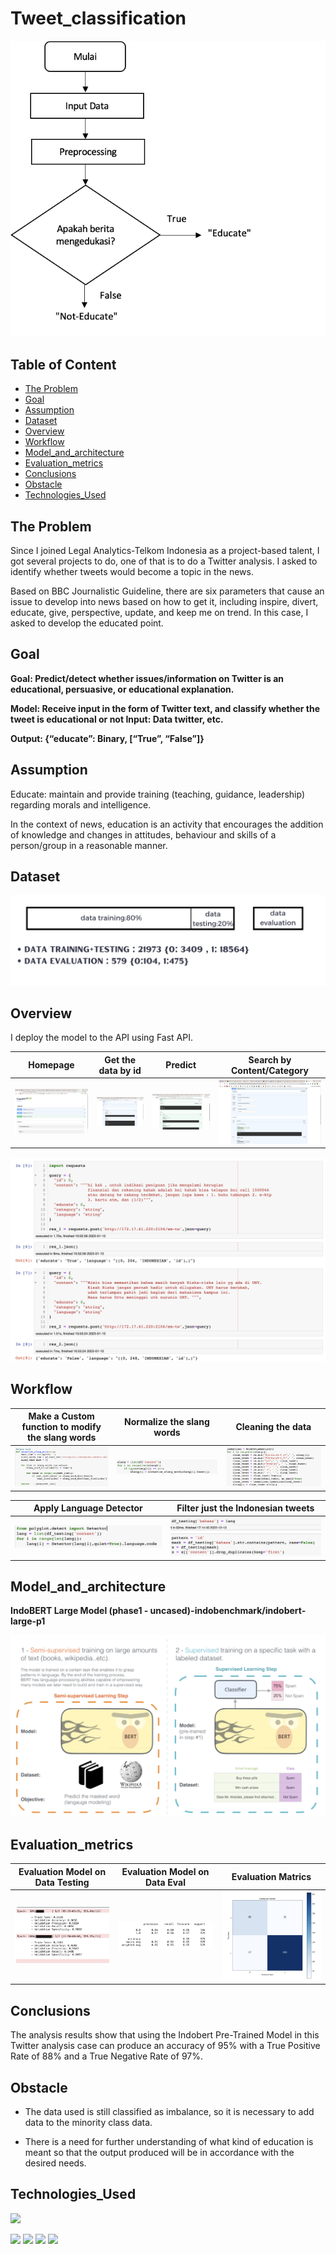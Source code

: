 # Tweet_classification

<p align="center">
  <img src="https://github.com/docum5/Tweet_classification/blob/main/portfojan2023/workflowtweet.png?raw=true" />
</p>

## Table of Content
  * [The Problem](#the-problem)
  * [Goal](#goal)
  * [Assumption](#assumption)
  * [Dataset](#dataset)
  * [Overview](#overview)
  * [Workflow](#workflow)
  * [Model_and_architecture](#model_and_architecture)
  * [Evaluation_metrics](#evaluation_metrics)
  * [Conclusions](#conclusions)
  * [Obstacle](#obstacle)
  * [Technologies_Used](#technologies_used)


## The Problem
Since I joined Legal Analytics-Telkom Indonesia as a project-based talent, I got several projects to do, one of that is to do a Twitter analysis. I asked to identify whether tweets would become a topic in the news. 

Based on BBC Journalistic Guideline, there are six parameters that cause an issue to develop into news based on how to get it, including inspire, divert, educate, give, perspective, update, and keep me on trend. In this case, I asked to develop the educated point.

## Goal

**Goal: Predict/detect whether issues/information on Twitter is an educational, persuasive, or educational explanation.** 

**Model: Receive input in the form of Twitter text, and classify whether the tweet is educational or not
Input: Data twitter, etc.**

**Output: {“educate”: Binary, [“True”, “False”]}**
  
## Assumption

Educate: maintain and provide training (teaching, guidance, leadership) regarding morals and intelligence.

In the context of news, education is an activity that encourages the addition of knowledge and changes in attitudes, behaviour and skills of a person/group in a reasonable manner.

## Dataset
<p align="center">
  <img src="https://github.com/docum5/Tweet_classification/blob/main/portfojan2023/Screenshot%202023-01-11%20at%2012.21.03.png?raw=true" />
</p>


## Overview
I deploy the model to the API using Fast API.


Homepage          | Get the data by id| Predict  | Search by Content/Category
:-------------------------:|:-------------------------:|:-------------------------:|:-------------------------:
![](https://github.com/docum5/Tweet_classification/blob/main/portfojan2023/Screenshot%202023-01-11%20at%2017.19.07.png?raw=true)   | ![](https://github.com/docum5/Tweet_classification/blob/main/portfojan2023/Screenshot%202023-01-11%20at%2017.19.33.png?raw=true) | ![](https://github.com/docum5/Tweet_classification/blob/main/portfojan2023/Screenshot%202023-01-11%20at%2017.20.16.png?raw=true)| ![](https://github.com/docum5/Tweet_classification/blob/main/portfojan2023/Screenshot%202023-01-11%20at%2017.19.53.png?raw=true) 

<p align="center">
  <img src="https://github.com/docum5/Tweet_classification/blob/main/portfojan2023/Screenshot%202023-01-13%20at%2010.53.44.png?raw=true" />
</p>



## Workflow
Make a Custom function to modify the slang words          | Normalize the slang words| Cleaning the data 
:-------------------------:|:-------------------------:|:-------------------------:
![](https://github.com/docum5/Tweet_classification/blob/main/portfojan2023/workflow1.png?raw=true)   | ![](https://github.com/docum5/Tweet_classification/blob/main/portfojan2023/workflow2.png?raw=true) | ![](https://github.com/docum5/Tweet_classification/blob/main/portfojan2023/workflow3.png?raw=true)

Apply Language Detector           | Filter just the Indonesian tweets  
:-------------------------:|:-------------------------:
![](https://github.com/docum5/Tweet_classification/blob/main/portfojan2023/workflow4.png?raw=true)   | ![](https://github.com/docum5/Tweet_classification/blob/main/portfojan2023/workflow5.png?raw=true) 



## Model_and_architecture
**IndoBERT Large Model (phase1 - uncased)-indobenchmark/indobert-large-p1**

<p align="center">
  <img src="https://github.com/docum5/Tweet_classification/blob/main/portfojan2023/model.png?raw=true" />
</p>



## Evaluation_metrics

Evaluation Model on Data Testing         | Evaluation Model on Data Eval | Evaluation Matrics
:-------------------------:|:-------------------------:|:-------------------------:
![](https://github.com/docum5/Tweet_classification/blob/main/portfojan2023/eval1tweet.png?raw=true)   | ![](https://github.com/docum5/Tweet_classification/blob/main/portfojan2023/eval2twitter.png?raw=true) | ![](https://github.com/docum5/Tweet_classification/blob/main/portfojan2023/eval3tweet.png?raw=true) 

## Conclusions

The analysis results show that using the Indobert Pre-Trained Model in this Twitter analysis case can produce an accuracy of 95% with a True Positive Rate of 88% and a True Negative Rate of 97%.

## Obstacle

* The data used is still classified as imbalance, so it is necessary to add data to the minority class data.

* There is a need for further understanding of what kind of education is meant so that the output produced will be in accordance with the desired needs.

## Technologies_Used


![](https://forthebadge.com/images/badges/made-with-python.svg)

[<img target="_blank" src="https://d3.harvard.edu/platform-digit/wp-content/uploads/sites/2/2022/04/demo-huggingface_optimized-370x200.png" width=170>](https://huggingface.co/) [<img target="_blank" src="https://upload.wikimedia.org/wikipedia/commons/thumb/c/c6/PyTorch_logo_black.svg/2560px-PyTorch_logo_black.svg.png" width=280>](https://pytorch.org/) [<img target="_blank" src="https://upload.wikimedia.org/wikipedia/commons/thumb/f/f4/Elasticsearch_logo.svg/1280px-Elasticsearch_logo.svg.png" width=200>](https://www.elastic.co/) [<img target="_blank" src="https://i.imgur.com/p0Nufjn.jpg" width=100>](https://fastapi.tiangolo.com/)

